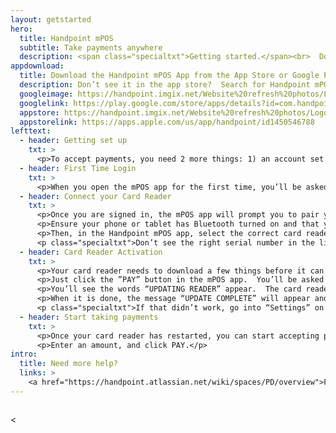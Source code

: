 ```yaml
---
layout: getstarted
hero: 
  title: Handpoint mPOS
  subtitle: Take payments anywhere
  description: <span class="specialtxt">Getting started.</span><br>  Don’t panic. It’s easy.
appdownload:
  title: Download the Handpoint mPOS App from the App Store or Google Play Store on your phone or tablet
  description: Don’t see it in the app store?  Search for Handpoint mPOS in the app store or try these links
  googleimage: https://handpoint.imgix.net/Website%20refresh%20photos/Logos/google_badge.png
  googlelink: https://play.google.com/store/apps/details?id=com.handpoint.hipos
  appstore: https://handpoint.imgix.net/Website%20refresh%20photos/Logos/apple_badge.svg
  appstorelink: https://apps.apple.com/us/app/handpoint/id1450546788
lefttext: 
  - header: Getting set up
    txt: >
      <p>To accept payments, you need 2 more things: 1) an account set up with your payments provider, and 2) a Handpoint credit card terminal.</p><p class="specialtxt">Not sure if you have one? Get in touch with your provider.</p>
  - header: First Time Login
    txt: >
      <p>When you open the mPOS app for the first time, you’ll be asked to sign up by entering your email address. Then, you’ll be asked to create a unique, safe password.  Note: You must use the same e-mail address that you provided for setting up your Merchant Account with your provider.  That’s one way we know it’s you.</p> <p class="specialtxt">If you wish to use an alternative e-mail address, contact your provider to update your account.</p>
  - header: Connect your Card Reader
    txt: >
      <p>Once you are signed in, the mPOS app will prompt you to pair your card reader.</p>
      <p>Ensure your phone or tablet has Bluetooth turned on and that your card reader is switched on (hold down the power button).</p>
      <p>Then, in the Handpoint mPOS app, select the correct card reader from the list provided – it should match the serial number on the back of your card reader.</p>
      <p class="specialtxt">Don’t see the right serial number in the list?  Try this: Go in ‘Settings’ on the mPOS App, then select ‘Device.’ You should find your card reader’s serial number as an option there.</p><p>Once you see the Bluetooth icon on the HiLite card reader screen, you’ll know the card  reader is connected. This may take a few seconds.</p>
  - header: Card Reader Activation
    txt: >
      <p>Your card reader needs to download a few things before it can start taking your first payments.  But this is easy, and it won’t need to do this every time.</p>
      <p>Just click the ”PAY” button in the mPOS app.  You’ll be asked to choose the type of payment (Card/Cash/Other) – Choose ”Card.”  Then the update will start.</p>
      <p>You’ll see the words “UPDATING READER” appear.  The card reader is now automatically downloading any updates and setting itself up.  It will take a couple of minutes.</p> 
      <p>When it is done, the message “UPDATE COMPLETE” will appear and your card reader will automatically restart.</p>
      <p class="specialtxt">If that didn’t work, go into “Settings” on the mPOS App.  Tap on “Device.”  Then choose “Update Device.”</p>
  - header: Start taking payments
    txt: >
      <p>Once your card reader has restarted, you can start accepting payments with your mPOS solution. </p> 
      <p>Enter an amount, and click PAY.</p>
intro: 
  title: Need more help?
  links: >
    <a href="https://handpoint.atlassian.net/wiki/spaces/PD/overview">FAQs</a><br>
---
```


<div class="col-md-3 col-sm-3 col-md-offset-1 col-sm-offset-1">
  <div class="row">
    <img src="https://handpoint.imgix.net/Website%20refresh%20photos/product-images/mPOS_app_clean.png" class="img-responsive section-getstarted-mainpic" alt=""/>
  </div>

</div>


<
